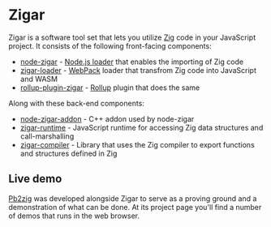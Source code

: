 # Zigar

Zigar is a software tool set that lets you utilize [Zig](https://ziglang.org/) code in your
JavaScript project. It consists of the following front-facing components:

* [node-zigar](./node-zigar/README.md) - [Node.js loader](https://nodejs.org/api/esm.html#loaders)
that enables the importing of Zig code
* [zigar-loader](./zigar-loader/README.md) - [WebPack](https://webpack.js.org/) loader that
transfrom Zig code into JavaScript and WASM
* [rollup-plugin-zigar](./rollup-plugin-zigar/README.md) - [Rollup](https://rollupjs.org/) plugin
that does the same

Along with these back-end components:

* [node-zigar-addon](./node-zigar-addon/README.md) - C++ addon used by node-zigar
* [zigar-runtime](./zigar-runtime/README.md) - JavaScript runtime for accessing Zig data structures
and call-marshalling
* [zigar-compiler](./zigar-compiler/README.md) - Library that uses the Zig compiler to export
functions and structures defined in Zig

## Live demo

[Pb2zig](https://github.com/chung-leong/pb2zig#readme) was developed alongside Zigar to serve as a
proving ground and a demonstration of what can be done. At its project page you'll find a number
of demos that runs in the web browser.
